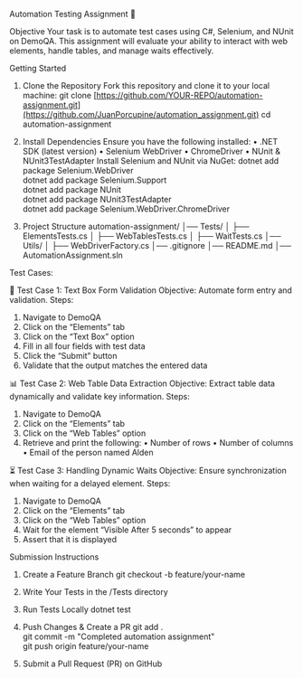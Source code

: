 Automation Testing Assignment 🚀

Objective
Your task is to automate test cases using C#, Selenium, and NUnit on DemoQA. This assignment will evaluate your ability to interact with web elements, handle tables, and manage waits effectively.

Getting Started
1. Clone the Repository
Fork this repository and clone it to your local machine:
git clone [https://github.com/YOUR-REPO/automation-assignment.git](https://github.com/JuanPorcupine/automation_assignment.git)
cd automation-assignment

2. Install Dependencies
Ensure you have the following installed:
• .NET SDK (latest version)
• Selenium WebDriver
• ChromeDriver
• NUnit & NUnit3TestAdapter
Install Selenium and NUnit via NuGet:
dotnet add package Selenium.WebDriver  
dotnet add package Selenium.Support  
dotnet add package NUnit  
dotnet add package NUnit3TestAdapter  
dotnet add package Selenium.WebDriver.ChromeDriver

3. Project Structure
automation-assignment/
│── Tests/
│   ├── ElementsTests.cs
│   ├── WebTablesTests.cs
│   ├── WaitTests.cs
│── Utils/
│   ├── WebDriverFactory.cs
│── .gitignore
│── README.md
│── AutomationAssignment.sln

Test Cases:

📝 Test Case 1: Text Box Form Validation
Objective: Automate form entry and validation.
Steps:
1. Navigate to DemoQA
2. Click on the “Elements” tab
3. Click on the “Text Box” option
4. Fill in all four fields with test data
5. Click the “Submit” button
6. Validate that the output matches the entered data

📊 Test Case 2: Web Table Data Extraction
Objective: Extract table data dynamically and validate key information.
Steps:
1. Navigate to DemoQA
2. Click on the “Elements” tab
3. Click on the “Web Tables” option
4. Retrieve and print the following:
• Number of rows
• Number of columns
• Email of the person named Alden

⏳ Test Case 3: Handling Dynamic Waits
Objective: Ensure synchronization when waiting for a delayed element.
Steps:
1. Navigate to DemoQA
2. Click on the “Elements” tab
3. Click on the “Web Tables” option
4. Wait for the element “Visible After 5 seconds” to appear
5. Assert that it is displayed


Submission Instructions
1. Create a Feature Branch
git checkout -b feature/your-name  

2. Write Your Tests in the /Tests directory
3. Run Tests Locally
dotnet test  

4. Push Changes & Create a PR
git add .  
git commit -m "Completed automation assignment"  
git push origin feature/your-name  

5. Submit a Pull Request (PR) on GitHub
